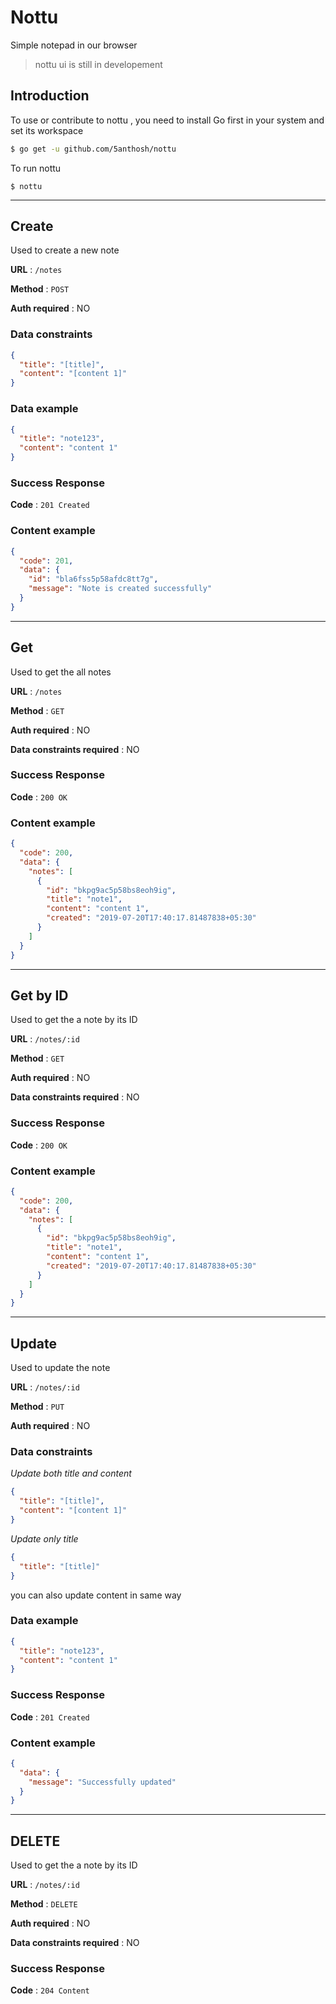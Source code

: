# Nottu

Simple notepad in our browser

> nottu ui is still in developement

## Introduction

To use or contribute to nottu , you need to install Go first in your system and set its workspace

```sh
$ go get -u github.com/5anthosh/nottu
```

To run nottu

```
$ nottu
```

---

## Create

Used to create a new note

**URL** : `/notes`

**Method** : `POST`

**Auth required** : NO

### Data constraints

```json
{
  "title": "[title]",
  "content": "[content 1]"
}
```

### Data example

```json
{
  "title": "note123",
  "content": "content 1"
}
```

### Success Response

**Code** : `201 Created`

### Content example

```json
{
  "code": 201,
  "data": {
    "id": "bla6fss5p58afdc8tt7g",
    "message": "Note is created successfully"
  }
}
```

---

## Get

Used to get the all notes

**URL** : `/notes`

**Method** : `GET`

**Auth required** : NO

**Data constraints required** : NO

### Success Response

**Code** : `200 OK`

### Content example

```json
{
  "code": 200,
  "data": {
    "notes": [
      {
        "id": "bkpg9ac5p58bs8eoh9ig",
        "title": "note1",
        "content": "content 1",
        "created": "2019-07-20T17:40:17.81487838+05:30"
      }
    ]
  }
}
```

---

## Get by ID

Used to get the a note by its ID

**URL** : `/notes/:id`

**Method** : `GET`

**Auth required** : NO

**Data constraints required** : NO

### Success Response

**Code** : `200 OK`

### Content example

```json
{
  "code": 200,
  "data": {
    "notes": [
      {
        "id": "bkpg9ac5p58bs8eoh9ig",
        "title": "note1",
        "content": "content 1",
        "created": "2019-07-20T17:40:17.81487838+05:30"
      }
    ]
  }
}
```

---

## Update

Used to update the note

**URL** : `/notes/:id`

**Method** : `PUT`

**Auth required** : NO

### Data constraints

_Update both title and content_

```json
{
  "title": "[title]",
  "content": "[content 1]"
}
```

_Update only title_

```json
{
  "title": "[title]"
}
```

you can also update content in same way

### Data example

```json
{
  "title": "note123",
  "content": "content 1"
}
```

### Success Response

**Code** : `201 Created`

### Content example

```json
{
  "data": {
    "message": "Successfully updated"
  }
}
```

---

## DELETE

Used to get the a note by its ID

**URL** : `/notes/:id`

**Method** : `DELETE`

**Auth required** : NO

**Data constraints required** : NO

### Success Response

**Code** : `204 Content`
